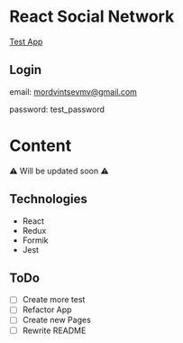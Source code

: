 # React Social Network

<a href="https://mordvintsevmv.github.io/React_SocialNetwork" target="_blank">Test App</a>

## Login

email: mordvintsevmv@gmail.com

password: test_password

# Content

⚠ Will be updated soon ⚠

## Technologies

- React
- Redux
- Formik
- Jest

## ToDo

- [ ] Create more test
- [ ] Refactor App
- [ ] Create new Pages
- [ ] Rewrite README
